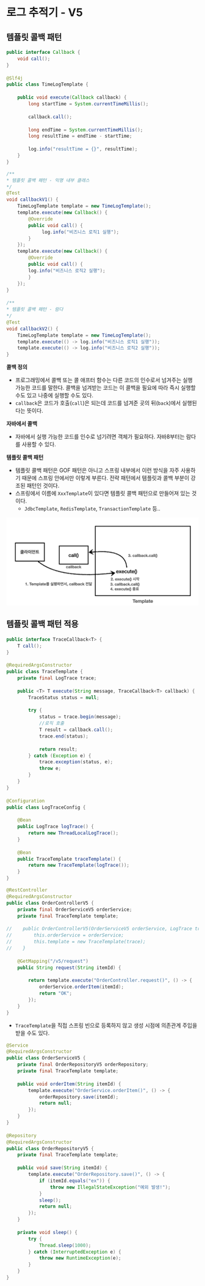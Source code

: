 # 로그 추적기 - V5

## 템플릿 콜백 패턴

```java
public interface Callback {
    void call();
}

@Slf4j
public class TimeLogTemplate {

    public void execute(Callback callback) {
        long startTime = System.currentTimeMillis();

        callback.call();

        long endTime = System.currentTimeMillis();
        long resultTime = endTime - startTime;

        log.info("resultTime = {}", resultTime);
    }
}
```

```java
/**
* 템플릿 콜백 패턴 - 익명 내부 클래스
*/
@Test
void callbackV1() {
    TimeLogTemplate template = new TimeLogTemplate();
    template.execute(new Callback() {
        @Override
        public void call() {
             log.info("비즈니스 로직1 실행");
        }
    });
    template.execute(new Callback() {
        @Override
        public void call() {
        log.info("비즈니스 로직2 실행");
        }
    });
}

/**
* 템플릿 콜백 패턴 - 람다
*/
@Test
void callbackV2() {
    TimeLogTemplate template = new TimeLogTemplate();
    template.execute(() -> log.info("비즈니스 로직1 실행"));
    template.execute(() -> log.info("비즈니스 로직2 실행"));
}
```

**콜백 정의**
- 프로그래밍에서 콜백 또는 콜 애프터 함수는 다른 코드의 인수로서 넘겨주는 실행 가능한 코드를 말한다. 콜백을 넘겨받는 코드는 이 콜백을 필요에 따라 
  즉시 실행할 수도 있고 나중에 실행할 수도 있다.
- `callback`은 코드가 호출(`call`)은 되는데 코드를 넘겨준 곳의 뒤(`back`)에서 실행된다는 뜻이다.

**자바에서 콜백**
- 자바에서 실행 가능한 코드를 인수로 넘기려면 객체가 필요하다. 자바8부터는 람다를 사용할 수 있다.

**템플릿 콜백 패턴**
- 템플릿 콜백 패턴은 GOF 패턴은 아니고 스프링 내부에서 이런 방식을 자주 사용하기 때문에 스프링 안에서만 이렇게 부른다. 전략 패턴에서 템플릿과 콜백 부분이
  강조된 패턴인 것이다.
- 스프링에서 이름에 `XxxTemplate`이 있다면 템플릿 콜백 패턴으로 만들어져 있는 것이다.
  - `JdbcTemplate`, `RedisTemplate`, `TransactionTemplate` 등..

![img.png](img.png)

## 템플릿 콜백 패턴 적용

```java
public interface TraceCallback<T> {
    T call();
}

@RequiredArgsConstructor
public class TraceTemplate {
    private final LogTrace trace;

    public <T> T execute(String message, TraceCallback<T> callback) {
        TraceStatus status = null;

        try {
            status = trace.begin(message);
            //로직 호출
            T result = callback.call();
            trace.end(status);

            return result;
        } catch (Exception e) {
            trace.exception(status, e);
            throw e;
        }
    }
}

@Configuration
public class LogTraceConfig {

    @Bean
    public LogTrace logTrace() {
        return new ThreadLocalLogTrace();
    }

    @Bean
    public TraceTemplate traceTemplate() {
        return new TraceTemplate(logTrace());
    }
}
```

```java
@RestController
@RequiredArgsConstructor
public class OrderControllerV5 {
    private final OrderServiceV5 orderService;
    private final TraceTemplate template;

//    public OrderControllerV5(OrderServiceV5 orderService, LogTrace trace) {
//        this.orderService = orderService;
//        this.template = new TraceTemplate(trace);
//    }

    @GetMapping("/v5/request")
    public String request(String itemId) {

        return template.execute("OrderController.request()", () -> {
            orderService.orderItem(itemId);
            return "OK";
        });
    }
}
```
- `TraceTemplate`을 직접 스프링 빈으로 등록하지 않고 생성 시점에 의존관계 주입을 받을 수도 있다.

```java
@Service
@RequiredArgsConstructor
public class OrderServiceV5 {
    private final OrderRepositoryV5 orderRepository;
    private final TraceTemplate template;

    public void orderItem(String itemId) {
        template.execute("OrderService.orderItem()", () -> {
            orderRepository.save(itemId);
            return null;
        });
    }
}

@Repository
@RequiredArgsConstructor
public class OrderRepositoryV5 {
    private final TraceTemplate template;

    public void save(String itemId) {
        template.execute("OrderRepository.save()", () -> {
            if (itemId.equals("ex")) {
                throw new IllegalStateException("예외 발생!");
            }
            sleep();
            return null;
        });
    }

    private void sleep() {
        try {
            Thread.sleep(1000);
        } catch (InterruptedException e) {
            throw new RuntimeException(e);
        }
    }
}
```